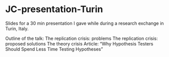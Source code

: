 # JC-presentation-Turin
Slides for a 30 min presentation I gave while during a research exchange in Turin, Italy.


Outline of the talk:
The replication crisis: problems
The replication crisis: proposed solutions
The theory crisis
Article: “Why Hypothesis Testers Should Spend Less Time Testing Hypotheses”

